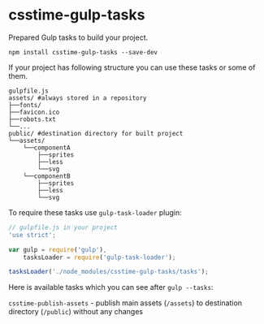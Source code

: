 # csstime-gulp-tasks
Prepared Gulp tasks to build your project.

```
npm install csstime-gulp-tasks --save-dev
```

If your project has following structure you can use these tasks or some of them.

```
gulpfile.js
assets/ #always stored in a repository
├──fonts/
├──favicon.ico
├──robots.txt
└──...
public/ #destination directory for built project
└──assets/
	└──componentA
		├──sprites
		├──less
		└──svg
	└──componentB
		├──sprites
		├──less
		└──svg
```

To require these tasks use `gulp-task-loader` plugin:
```javascript
// gulpfile.js in your project
'use strict';

var gulp = require('gulp'),
	tasksLoader = require('gulp-task-loader');

tasksLoader('./node_modules/csstime-gulp-tasks/tasks');
```

Here is available tasks which you can see after `gulp --tasks`:

`csstime-publish-assets` - publish main assets (`/assets`) to destination directory (`/public`) without any changes


